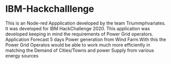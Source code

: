 # IBM-Hackchalllenge

This is an Node-red Appplication developed by the team Triummphvariates.
It was developed for IBM HackChallenge 2020.
This application was developed keeping in mind the requirements of Power Grid operators.
Application Forecast 5 days Power generation from Wind Farm.With this the Power Grid Operatos would be able to work much more efficiently in matching the Demand of Cities/Towns and power Supply from various energy sources  
